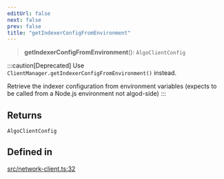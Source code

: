```yaml
---
editUrl: false
next: false
prev: false
title: "getIndexerConfigFromEnvironment"
---
```


> **getIndexerConfigFromEnvironment**(): `AlgoClientConfig`

:::caution[Deprecated]
Use `ClientManager.getIndexerConfigFromEnvironment()` instead.

Retrieve the indexer configuration from environment variables (expects to be called from a Node.js environment not algod-side)
:::

## Returns

`AlgoClientConfig`

## Defined in

[src/network-client.ts:32](https://github.com/algorandfoundation/algokit-utils-ts/blob/87156fe9637eca52c0bc9e840c5804088cb40974/src/network-client.ts#L32)
